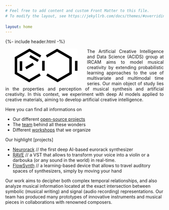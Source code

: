 ```yaml
---
# Feel free to add content and custom Front Matter to this file.
# To modify the layout, see https://jekyllrb.com/docs/themes/#overriding-theme-defaults

layout: home
---
```


{%- include header.html -%}


<img src="images/acids_white_bg.png" alt="ACIDS" width="200" style="float:left;margin:0px 30px">

<p align="justify">
The Artificial Creative Intelligence and Data Science (ACIDS) group at IRCAM aims to model musical creativity by extending probabilistic learning approaches to the use of multivariate and multimodal time series. Our main object of study lies in the properties and perception of musical synthesis and artificial creativity. In this context, we experiment with deep AI models applied to creative materials, aiming to develop artificial creative intelligence.
</p>


Here you can find all informations on 
- Our different [open-source projects](projects)
- The [team](team) behind all these wonders
- Different [workshops](workshops) that we organize

Our highlight [projects]

- [Neurorack]() // the first deep AI-based eurorack synthesizer
- [RAVE]() // a VST that allows to transform your voice into a violin or a darbouka (or any sound in the world) in real-time.
- [FlowSynth]() // a learning-based device that allows to travel auditory spaces of synthesizers, simply by moving your hand

Our work aims to decipher both complex temporal relationships, and also analyze musical information located at the exact intersection between symbolic (musical writing) and signal (audio recording) representations. Our team has produced many prototypes of innovative instruments and musical pieces in collaborations with renowned composers. 

